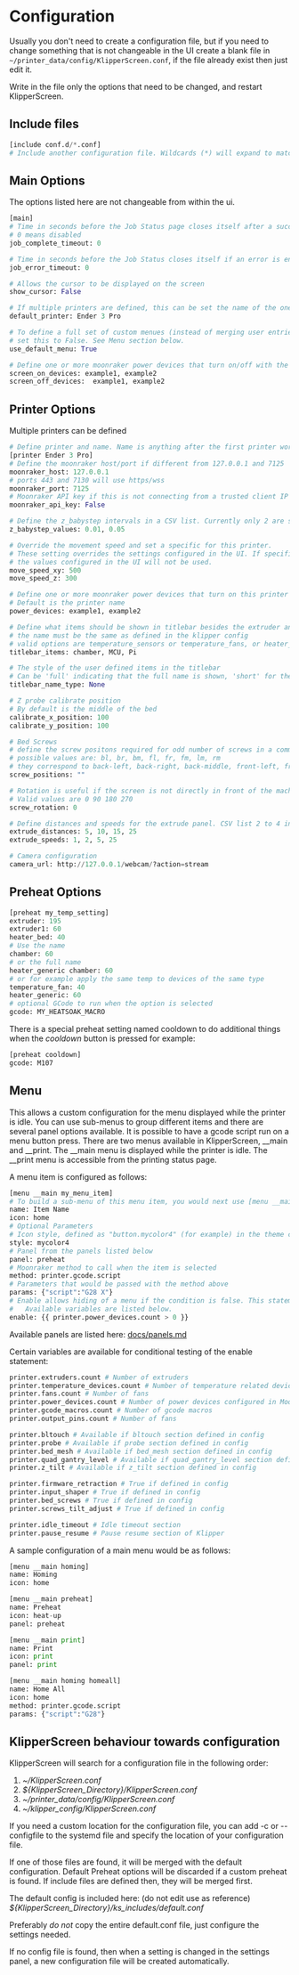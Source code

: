 # Configuration

Usually you don't need to create a configuration file, but if you need to change something that is not changeable in the UI
create a blank file in `~/printer_data/config/KlipperScreen.conf`, if the file already exist then just edit it.

Write in the file only the options that need to be changed, and restart KlipperScreen.

## Include files
```py
[include conf.d/*.conf]
# Include another configuration file. Wildcards (*) will expand to match anything.
```


## Main Options
The options listed here are not changeable from within the ui.
```py
[main]
# Time in seconds before the Job Status page closes itself after a successful job/print
# 0 means disabled
job_complete_timeout: 0

# Time in seconds before the Job Status closes itself if an error is encountered
job_error_timeout: 0

# Allows the cursor to be displayed on the screen
show_cursor: False

# If multiple printers are defined, this can be set the name of the one to show at startup.
default_printer: Ender 3 Pro

# To define a full set of custom menues (instead of merging user entries with default entries)
# set this to False. See Menu section below.
use_default_menu: True

# Define one or more moonraker power devices that turn on/off with the screensaver (CSV list)
screen_on_devices: example1, example2
screen_off_devices:  example1, example2
```

## Printer Options
Multiple printers can be defined
```py
# Define printer and name. Name is anything after the first printer word
[printer Ender 3 Pro]
# Define the moonraker host/port if different from 127.0.0.1 and 7125
moonraker_host: 127.0.0.1
# ports 443 and 7130 will use https/wss
moonraker_port: 7125
# Moonraker API key if this is not connecting from a trusted client IP
moonraker_api_key: False

# Define the z_babystep intervals in a CSV list. Currently only 2 are supported
z_babystep_values: 0.01, 0.05

# Override the movement speed and set a specific for this printer.
# These setting overrides the settings configured in the UI. If specified,
# the values configured in the UI will not be used.
move_speed_xy: 500
move_speed_z: 300

# Define one or more moonraker power devices that turn on this printer (CSV list)
# Default is the printer name
power_devices: example1, example2

# Define what items should be shown in titlebar besides the extruder and bed
# the name must be the same as defined in the klipper config
# valid options are temperature_sensors or temperature_fans, or heater_generic
titlebar_items: chamber, MCU, Pi

# The style of the user defined items in the titlebar
# Can be 'full' indicating that the full name is shown, 'short' for the first letter, or None (default) for no name
titlebar_name_type: None

# Z probe calibrate position
# By default is the middle of the bed
calibrate_x_position: 100
calibrate_y_position: 100

# Bed Screws
# define the screw positons required for odd number of screws in a comma separated list
# possible values are: bl, br, bm, fl, fr, fm, lm, rm
# they correspond to back-left, back-right, back-middle, front-left, front-right, front-middle, left-middle, right-middle
screw_positions: ""

# Rotation is useful if the screen is not directly in front of the machine.
# Valid values are 0 90 180 270
screw_rotation: 0

# Define distances and speeds for the extrude panel. CSV list 2 to 4 integers
extrude_distances: 5, 10, 15, 25
extrude_speeds: 1, 2, 5, 25

# Camera configuration
camera_url: http://127.0.0.1/webcam/?action=stream
```

## Preheat Options
```py
[preheat my_temp_setting]
extruder: 195
extruder1: 60
heater_bed: 40
# Use the name
chamber: 60
# or the full name
heater_generic chamber: 60
# or for example apply the same temp to devices of the same type
temperature_fan: 40
heater_generic: 60
# optional GCode to run when the option is selected
gcode: MY_HEATSOAK_MACRO
```

There is a special preheat setting named cooldown to do additional things when the _cooldown_ button is pressed
for example:

```py
[preheat cooldown]
gcode: M107
```

## Menu
This allows a custom configuration for the menu displayed while the printer is idle. You can use sub-menus to group
different items and there are several panel options available. It is possible to have a gcode script run on a menu
button press. There are two menus available in KlipperScreen, __main and __print. The __main menu is displayed while the
printer is idle. The __print menu is accessible from the printing status page.

A menu item is configured as follows:
```py
[menu __main my_menu_item]
# To build a sub-menu of this menu item, you would next use [menu __main my_menu_item sub_menu_item]
name: Item Name
icon: home
# Optional Parameters
# Icon style, defined as "button.mycolor4" (for example) in the theme css
style: mycolor4
# Panel from the panels listed below
panel: preheat
# Moonraker method to call when the item is selected
method: printer.gcode.script
# Parameters that would be passed with the method above
params: {"script":"G28 X"}
# Enable allows hiding of a menu if the condition is false. This statement is evaluated in Jinja2
#   Available variables are listed below.
enable: {{ printer.power_devices.count > 0 }}
```
Available panels are listed here: [docs/panels.md](Panels.md)

Certain variables are available for conditional testing of the enable statement:
```py
printer.extruders.count # Number of extruders
printer.temperature_devices.count # Number of temperature related devices that are not extruders
printer.fans.count # Number of fans
printer.power_devices.count # Number of power devices configured in Moonraker
printer.gcode_macros.count # Number of gcode macros
printer.output_pins.count # Number of fans

printer.bltouch # Available if bltouch section defined in config
printer.probe # Available if probe section defined in config
printer.bed_mesh # Available if bed_mesh section defined in config
printer.quad_gantry_level # Available if quad_gantry_level section defined in config
printer.z_tilt # Available if z_tilt section defined in config

printer.firmware_retraction # True if defined in config
printer.input_shaper # True if defined in config
printer.bed_screws # True if defined in config
printer.screws_tilt_adjust # True if defined in config

printer.idle_timeout # Idle timeout section
printer.pause_resume # Pause resume section of Klipper

```


A sample configuration of a main menu would be as follows:
```py
[menu __main homing]
name: Homing
icon: home

[menu __main preheat]
name: Preheat
icon: heat-up
panel: preheat

[menu __main print]
name: Print
icon: print
panel: print

[menu __main homing homeall]
name: Home All
icon: home
method: printer.gcode.script
params: {"script":"G28"}
```

## KlipperScreen behaviour towards configuration

KlipperScreen will search for a configuration file in the following order:

1. _~/KlipperScreen.conf_
2. _${KlipperScreen_Directory}/KlipperScreen.conf_
3. _~/printer_data/config/KlipperScreen.conf_
4. _~/klipper_config/KlipperScreen.conf_

If you need a custom location for the configuration file, you can add -c or --configfile to the systemd file and specify
the location of your configuration file.

If one of those files are found, it will be merged with the default configuration.
Default Preheat options will be discarded if a custom preheat is found.
If include files are defined then, they will be merged first.

The default config is included here: (do not edit use as reference)
_${KlipperScreen_Directory}/ks_includes/default.conf_

Preferably *do not* copy the entire default.conf file, just configure the settings needed.

If no config file is found, then when a setting is changed in the settings panel, a new configuration file will be created automatically.
